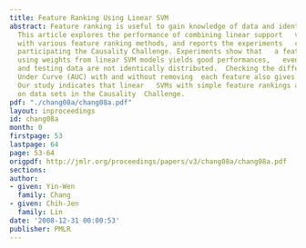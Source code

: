 ```yaml
---
title: Feature Ranking Using Linear SVM
abstract: Feature ranking is useful to gain knowledge of data and identify relevant   features.
  This article explores the performance of combining linear support   vector machines
  with various feature ranking methods, and reports the experiments   conducted when
  participating the Causality Challenge. Experiments show that   a feature ranking
  using weights from linear SVM models yields good performances,   even when the training
  and testing data are not identically distributed.  Checking the difference of Area
  Under Curve (AUC) with and without removing  each feature also gives similar rankings.
  Our study indicates that linear   SVMs with simple feature rankings are effective
  on data sets in the Causality  Challenge.
pdf: "./chang08a/chang08a.pdf"
layout: inproceedings
id: chang08a
month: 0
firstpage: 53
lastpage: 64
page: 53-64
origpdf: http://jmlr.org/proceedings/papers/v3/chang08a/chang08a.pdf
sections: 
author:
- given: Yin-Wen
  family: Chang
- given: Chih-Jen
  family: Lin
date: '2008-12-31 00:00:53'
publisher: PMLR
---
```


